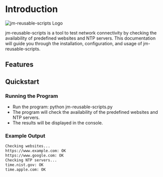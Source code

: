 # Introduction

![jm-reusable-scripts Logo](assets/images/logo.svg)

jm-reusable-scripts is a tool to test network connectivity by checking the availability of predefined websites and NTP servers. This documentation will guide you through the installation, configuration, and usage of jm-reusable-scripts.

## Features

## Quickstart

### Running the Program

- Run the program: python jm-reusable-scripts.py
- The program will check the availability of the predefined websites and NTP servers.
- The results will be displayed in the console.

### Example Output

```bash
Checking websites...
https://www.example.com: OK
https://www.google.com: OK
Checking NTP servers...
time.nist.gov: OK
time.apple.com: OK
```
